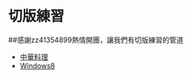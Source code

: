 # 切版練習
##感謝zz41354899熱情開團，讓我們有切版練習的管道

- <a href="https://candace802.github.io/project/kungfu/">中華料理</a>
- <a href="https://candace802.github.io/project/windows8/">Windows8</a>   
